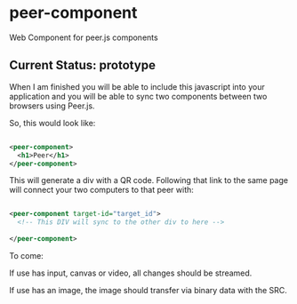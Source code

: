 # peer-component
Web Component for peer.js components

## Current Status: prototype

When I am finished you will be able to include this javascript into your application and you will be able to sync two components between two browsers using Peer.js. 

So, this would look like: 


``` xml

<peer-component>
  <h1>Peer</h1>
</peer-component>

```

This will generate a div with a QR code. Following that link to the same page will connect your two computers to that peer with: 


```xml  

<peer-component target-id="target_id">
  <!-- This DIV will sync to the other div to here -->
  
</peer-component>


```


To come: 

If use has input, canvas or video, all changes should be streamed. 

If use has an image, the image should transfer via binary data with the SRC. 
